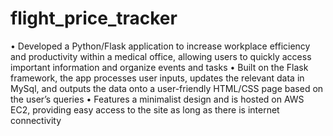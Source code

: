 ﻿# flight_price_tracker
• Developed a Python/Flask application to increase workplace efficiency and productivity within a medical office, allowing users to quickly access important information and organize events and tasks
• Built on the Flask framework, the app processes user inputs, updates the relevant data in MySql, and outputs the data onto
a user-friendly HTML/CSS page based on the user’s queries
• Features a minimalist design and is hosted on AWS EC2, providing easy access to the site as long as there is internet
connectivity
